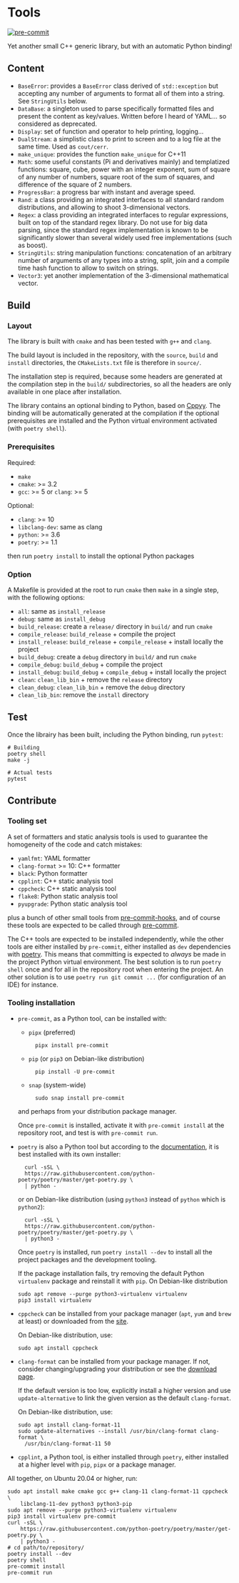 # Tools

<!-- [![Code style: black](https://img.shields.io/badge/code%20style-black-000000.svg)](https://github.com/psf/black) -->
[![pre-commit](https://img.shields.io/badge/pre--commit-enabled-brightgreen?logo=pre-commit&logoColor=white)](https://github.com/pre-commit/pre-commit)

Yet another small C++ generic library, but with an automatic Python binding!

## Content

- `BaseError`: provides a `BaseError` class derived of `std::exception` but
  accepting any number of arguments to format all of them into a string.
  See `StringUtils` below.
- `DataBase`: a singleton used to parse specifically formatted files and present
  the content as key/values.
  Written before I heard of YAML... so considered as deprecated.
- `Display`: set of function and operator to help printing, logging...
- `DualStream`: a simplistic class to print to screen and to a log file at the
  same time. Used as `cout/cerr`.
- `make_unique`: provides the function `make_unique` for C++11
- `Math`: some useful constants (Pi and derivatives mainly) and templatized functions:
  square, cube, power with an integer exponent, sum of square of any number of
  numbers, square root of the sum of squares, and difference of the square of
  2 numbers.
- `ProgressBar`: a progress bar with instant and average speed.
- `Rand`: a class providing an integrated interfaces to all standard random
  distributions, and allowing to shoot 3-dimensional vectors.
- `Regex`: a class providing an integrated interfaces to regular expressions,
  built on top of the standard regex library. Do not use for big data parsing, since
    the standard regex implementation is known to be significantly slower than several
    widely used free implementations (such as boost).
- `StringUtils`: string manipulation functions: concatenation of an arbitrary number of
  arguments of any types into a string, split, join and a compile time hash function to
  allow to switch on strings.
- `Vector3`: yet another implementation of the 3-dimensional mathematical vector.

## Build

### Layout

The library is built with `cmake` and has been tested with `g++` and `clang`.

The build layout is included in the repository, with the `source`, `build` and
`install` directories, the `CMakeLists.txt` file is therefore in `source/`.

The installation step is required, because some headers are generated
at the compilation step in the `build/` subdirectories, so all the headers
are only available in one place after installation.

The library contains an optional binding to Python, based on
[Cppyy](https://cppyy.readthedocs.io). The binding will be automatically generated
at the compilation if the optional prerequisites are installed and the Python
virtual environment activated (with `poetry shell`).

### Prerequisites

Required:

- `make`
- `cmake`: >= 3.2
- `gcc`: >= 5 or `clang`: >= 5

Optional:

- `clang`: >= 10
- `libclang-dev`: same as clang
- `python`: >= 3.6
- `poetry`: >= 1.1

then run `poetry install` to install the optional Python packages

### Option

A Makefile is provided at the root to run `cmake` then `make` in a single step,
with the following options:

- `all`: same as `install_release`
- `debug`: same as `install_debug`
- `build_release`: create a `release/` directory in `build/` and run `cmake`
- `compile_release`: `build_release` + compile the project
- `install_release`: `build_release` + `compile_release` + install locally the project
- `build_debug`: create a `debug` directory in `build/` and run `cmake`
- `compile_debug`: `build_debug` + compile the project
- `install_debug`: `build_debug` + `compile_debug` + install locally the project
- `clean`: `clean_lib_bin` + remove the `release` directory
- `clean_debug`: `clean_lib_bin` + remove the `debug` directory
- `clean_lib_bin`: remove the `install` directory

## Test

Once the librairy has been built, including the Python binding, run `pytest`:

    # Building
    poetry shell
    make -j

    # Actual tests
    pytest

## Contribute

### Tooling set

A set of formatters and static analysis tools is used to guarantee the homogeneity
of the code and catch mistakes:

- `yamlfmt`: YAML formatter
- `clang-format` >= 10: C++ formatter
- `black`: Python formatter
- `cpplint`: C++ static analysis tool
- `cppcheck`: C++ static analysis tool
- `flake8`: Python static analysis tool
- `pyupgrade`: Python static analysis tool

plus a bunch of other small tools from
[pre-commit-hooks](https://github.com/pre-commit/pre-commit-hooks), and of course
these tools are expected to be called through [pre-commit](https://pre-commit.com/).

The C++ tools are expected to be installed independently, while the other tools
are either installed by `pre-commit`, either installed as `dev` dependencies with
[poetry](https://python-poetry.org/). This means that committing is expected
to *always* be made in the project Python virtual environment. The best solution is
to run `poetry shell` once and for all in the repository root when entering the project.
An other solution is to use `poetry run git commit ...` (for configuration of an IDE)
for instance.

### Tooling installation

- `pre-commit`, as a Python tool, can be installed with:

    - `pipx` (preferred)

            pipx install pre-commit

    - `pip` (or `pip3` on Debian-like distribution)

            pip install -U pre-commit

    - `snap` (system-wide)

            sudo snap install pre-commit

  and perhaps from your distribution package manager.

  Once `pre-commit` is installed, activate it with `pre-commit install` at the
  repository root, and test is with `pre-commit run`.

- `poetry` is also a Python tool but according to the
  [documentation](https://python-poetry.org/docs/#installation), it is best
  installed with its own installer:

        curl -sSL \
        https://raw.githubusercontent.com/python-poetry/poetry/master/get-poetry.py \
        | python -

  or on Debian-like distribution (using `python3` instead of `python` which is
  `python2`):

        curl -sSL \
        https://raw.githubusercontent.com/python-poetry/poetry/master/get-poetry.py \
        | python3 -

  Once `poetry` is installed, run `poetry install --dev` to install all the project
  packages and the development tooling.

  If the package installation fails, try removing the default Python `virtualenv`
  package and reinstall it with `pip`. On Debian-like distribution

      sudo apt remove --purge python3-virtualenv virtualenv
      pip3 install virtualenv

- `cppcheck` can be installed from your package manager (`apt`, `yum` and `brew` at
  least) or downloaded from the [site](http://cppcheck.sourceforge.net/#download).

  On Debian-like distribution, use:

      sudo apt install cppcheck

- `clang-format` can be installed from your package manager. If not, consider
  changing/upgrading your distribution or see the
  [download page](https://releases.llvm.org/download.html).

  If the default version is too low, explicitly install a higher version and use
  `update-alternative` to link the given version as the default `clang-format`.

  On Debian-like distribution, use:

      sudo apt install clang-format-11
      sudo update-alternatives --install /usr/bin/clang-format clang-format \
        /usr/bin/clang-format-11 50

- `cpplint`, a Python tool, is either installed through `poetry`, either installed
  at a higher level with `pip`, `pipx` or a package manager.

All together, on Ubuntu 20.04 or higher, run:

    sudo apt install make cmake gcc g++ clang-11 clang-format-11 cppcheck \
        libclang-11-dev python3 python3-pip
    sudo apt remove --purge python3-virtualenv virtualenv
    pip3 install virtualenv pre-commit
    curl -sSL \
        https://raw.githubusercontent.com/python-poetry/poetry/master/get-poetry.py \
        | python3 -
    # cd path/to/repository/
    poetry install --dev
    poetry shell
    pre-commit install
    pre-commit run
